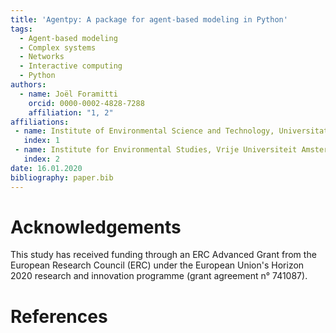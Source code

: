 ```yaml
---
title: 'Agentpy: A package for agent-based modeling in Python'
tags:
  - Agent-based modeling
  - Complex systems
  - Networks
  - Interactive computing
  - Python
authors:
  - name: Joël Foramitti
    orcid: 0000-0002-4828-7288
    affiliation: "1, 2"
affiliations:
 - name: Institute of Environmental Science and Technology, Universitat Autònoma de Barcelona, Spain
   index: 1
 - name: Institute for Environmental Studies, Vrije Universiteit Amsterdam, The Netherlands
   index: 2
date: 16.01.2020
bibliography: paper.bib
---
```


# Acknowledgements

This study has received funding through an ERC Advanced Grant from the European Research Council (ERC) under the European Union's Horizon 2020 research and innovation programme (grant agreement n° 741087).

# References